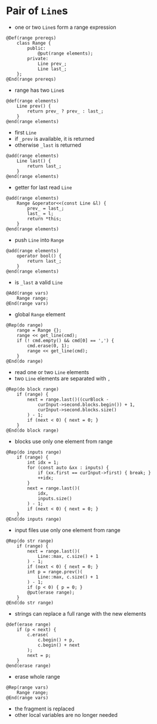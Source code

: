 # Pair of `Line`s
* one or two `Line`s form a range expression

```
@Def(range prereqs)
	class Range {
		public:
			@put(range elements);
		private:
			Line prev_;
			Line last_;
	};
@End(range prereqs)
```
* range has two `Line`s

```
@def(range elements)
	Line prev() {
		return prev_ ? prev_ : last_;
	}
@end(range elements)
```
* first `Line`
* if `_prev` is available, it is returned
* otherwise `_last` is returned

```
@add(range elements)
	Line last() {
		return last_;
	}
@end(range elements)
```
* getter for last read `Line`

```
@add(range elements)
	Range &operator<<(const Line &l) {
		prev_ = last_;
		last_ = l;
		return *this;
	}
@end(range elements)
```
* push `Line` into `Range`

```
@add(range elements)
	operator bool() {
		return last_;
	}
@end(range elements)
```
* is `_last` a valid `Line`

```
@Add(range vars)
	Range range;
@End(range vars)
```
* global `Range` element

```
@Rep(do range)
	range = Range {};
	range << get_line(cmd);
	if (! cmd.empty() && cmd[0] == ',') {
		cmd.erase(0, 1);
		range << get_line(cmd);
	}
@End(do range)
```
* read one or two `Line` elements
* two `Line` elements are separated with `,`

```
@Rep(do block range)
	if (range) {
		next = range.last()((curBlock -
			curInput->second.blocks.begin()) + 1,
			curInput->second.blocks.size()
		) - 1;
		if (next < 0) { next = 0; }
	}
@End(do block range)
```
* blocks use only one element from range

```
@Rep(do inputs range)
	if (range) {
		int idx = 1;
		for (const auto &xx : inputs) {
			if (xx.first == curInput->first) { break; }
			++idx;
		}
		next = range.last()(
			idx,
			inputs.size()
		) - 1;
		if (next < 0) { next = 0; }
	}
@End(do inputs range)
```
* input files use only one element from range

```
@Rep(do str range)
	if (range) {
		next = range.last()(
			Line::max, c.size() + 1
		) - 1;
		if (next < 0) { next = 0; }
		int p = range.prev()(
			Line::max, c.size() + 1
		) - 1;
		if (p < 0) { p = 0; }
		@put(erase range);
	}
@End(do str range)
```
* strings can replace a full range with the new elements

```
@def(erase range)
	if (p < next) {
		c.erase(
			c.begin() + p,
			c.begin() + next
		);
		next = p;
	}
@end(erase range)
```
* erase whole range

```
@Rep(range vars)
	Range range;
@End(range vars)
```
* the fragment is replaced
* other local variables are no longer needed

